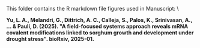 This folder contains the R markdown file  figures used in Manuscript: \

**Yu, L. A., Melandri, G., Dittrich, A. C., Calleja, S., Palos, K., Srinivasan, A., ... & Pauli, D. (2025). "A field-focused systems approach reveals mRNA covalent modifications linked to sorghum growth and development under drought stress". bioRxiv, 2025-01.**
